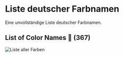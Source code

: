 # Liste deutscher Farbnamen
Eine unvollständige Liste deutscher Farbnamen.

## List of Color Names 🔖 (**367**)

![Liste aller Farben](colors.svg "Liste von allen deutschen Farben")

